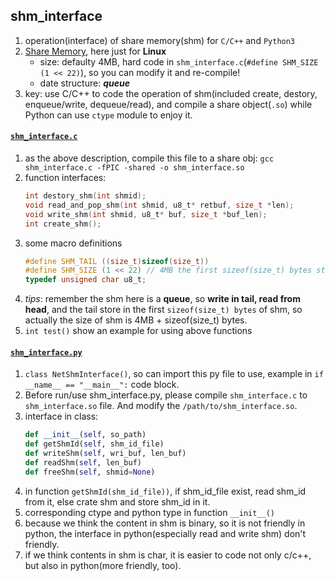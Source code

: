 ## shm_interface
1. operation(interface) of share memory(shm) for `C/C++` and `Python3`  
2. [Share Memory](https://en.wikipedia.org/wiki/Shared_memory), here just for **Linux**
    + size: defaulty 4MB, hard code in `shm_interface.c`(`#define SHM_SIZE (1 << 22)`), so you can modify it and re-compile!
    + date structure: ***queue***
3. key: use C/C++ to code the operation of shm(included create, destory, enqueue/write, dequeue/read), and compile a share object(`.so`) while Python can use `ctype` module to enjoy it.

#### [`shm_interface.c`](./shm_interface.c)
1. as the above description, compile this file to a share obj: `gcc shm_interface.c -fPIC -shared -o shm_interface.so`
2. function interfaces:
    ```c
    int destory_shm(int shmid);
    void read_and_pop_shm(int shmid, u8_t* retbuf, size_t *len);
    void write_shm(int shmid, u8_t* buf, size_t *buf_len);
    int create_shm();
    ```
3. some macro definitions
    ```c
    #define SHM_TAIL ((size_t)sizeof(size_t))
    #define SHM_SIZE (1 << 22) // 4MB the first sizeof(size_t) bytes store the tail
    typedef unsigned char u8_t;
    ```
4. *tips*: remember the shm here is a **queue**, so **write in tail, read from head**, and the tail store in the first `sizeof(size_t) bytes` of shm, so actually the size of shm is 4MB + sizeof(size_t) bytes.
5. `int test()` show an example for using above functions

#### [`shm_interface.py`](./shm_interface.py)
1. `class NetShmInterface()`, so can import this py file to use, example in `if __name__ == "__main__":` code block.
2. Before run/use shm_interface.py, please compile `shm_interface.c` to `shm_interface.so` file. And modify the `/path/to/shm_interface.so`.
3. interface in class:
    ```python
    def __init__(self, so_path)
    def getShmId(self, shm_id_file)
    def writeShm(self, wri_buf, len_buf)
    def readShm(self, len_buf)
    def freeShm(self, shmid=None)
    ```
4. in function `getShmId(shm_id_file))`, if shm_id_file exist, read shm_id from it, else crate shm and store shm_id in it.
5. corresponding ctype and python type in function `__init__()`
6. because we think the content in shm is binary, so it is not friendly in python, the interface in python(especially read and write shm) don't friendly.
7. if we think contents in shm is char, it is easier to code not only c/c++, but also in python(more friendly, too).